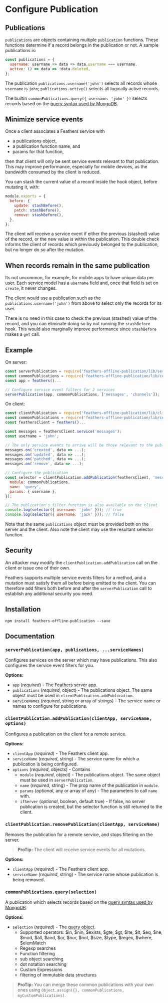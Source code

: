# Configure Publication

## Publications

`publications` are objects containing multiple `publication` functions.
These functions determine if a record belongs in the publication or not.
A sample publications is:
```javascript
const publications = {
  username: username => data => data.username === username,
  active: () => data => !data.deleted,
};
```

The publication `publications.username('john')` selects all records whose `username` is `john`;
`publications.active()` selects all logically active records.

The builtin `commonPublications.query({ username: 'john' })` selects records based on the
[query syntax used by MongoDB](https://docs.mongodb.com/manual/reference/operator/query/).


## Minimize service events

Once a client associates a Feathers service with
- a publications object,
- a publication function name, and
- params for that function,

then that client will only be sent service events relevant to that publication.
This may improve performance, especially for mobile devices, as the bandwidth consumed by the client
is reduced.

You can stash the current value of a record inside the hook object, before mutating it, with:
```javascript
module.exports = {
  before: {
    update: stashBefore(),
    patch: stashBefore(),
    remove: stashBefore(),
  },
};
```

The client will receive a service event if either the previous (stashed) value of the record,
or the new value is within the publication.
This double check informs the client of records which previously belonged to the publication,
but no longer do so after the mutation.

## When records remain in the same publication

Its not uncommon, for example, for mobile apps to have unique data per user.
Each service model has a `username` field and, once that field is set on `create`, it never changes.

The client would use a publication such as the `publications.username('john')` from above
to select only the records for its user.

There is no need in this case to check the previous (stashed) value of the record,
and you can eliminate doing so by not running the `stashBefore` hook.
This would also marginally improve performance since `stashBefore` makes a `get` call.


## Example

On server:
```javascript
const serverPublication = require('feathers-offline-publication/lib/server');
const commonPublications = require('feathers-offline-publication/lib/common-publications');
const app = feathers()...

// Configure service event filters for 2 services
serverPublication(app, commonPublications, ['messages', 'channels']);
```

On client:
```javascript
const clientPublication = require('feathers-offline-publication/lib/client');
const commonPublications = require('feathers-offline-publication/lib/common-publications');
const feathersClient = feathers()...

const messages = feathersClient.service('messages');
const username = 'john';

// The only service events to arrive will be those relevant to the publication
messages.on('created', data => ...);
messages.on('updated', data => ...);
messages.on('patched', data => ...);
messages.on('remove', data => ...);

// Configure the publication
const selector = clientPublication.addPublication(feathersClient, 'messages', {
  module: commonPublications,
  name: 'query',
  params: { username },
});

// The publication's filter function is also available on the client
console.log(selector({ username: 'john' })); // true
console.log(selector({ username: 'jack' })); // false
```

Note that the same `publications` object must be provided both on the server and the client.
Also note the client may use the resultant selector function.


## Security

An attacker may modify the `clientPublication.addPublication` call on the client
or issue one of their own.

Feathers supports multiple service events filters for a method,
and a mutation must satisfy them all before being emitted to the client.
You can therefore add filters both before and after the `serverPublication` call
to establish any additional security you need.


## Installation

```
npm install feathers-offline-publication --save
```


## Documentation

### `serverPublication(app, publications, ...serviceNames)`

Configures services on the server which may have publications.
This also configures the service event filters for you.

__Options:__

- `app` (*required*) - The Feathers server app.
- `publications` (*required*, object) - The publications object.
The same object must be used in `clientPublication.addPublication`.
- `serviceNames` (*required*, string or array of strings) -
The service name or names to configure for publications.

### `clientPublication.addPublication(clientApp, serviceName, options)`

Configures a publication on the client for a remote service.

__Options:__

- `clientApp` (*required*) - The Feathers client app.
- `serviceName` (*required*, string) - The service name for which a publication is being configured.
- `options` (*required*, objects) - Contains
    - `module` (*required*, object) - The publications object.
    The same object must be used in `serverPublication`.
    - `name` (*required*, string) - The prop name of the publication in `module`.
    - `params` (*optional*, any or array of any) - The parameters to call `name` with.
    - `ifServer` (*optional*, boolean, default true) - If false,
    no server publication is created, but the selector function is still returned to the client.


### `clientPublication.removePublication(clientApp, serviceName)`

Removes the publication for a remote service, and stops filtering on the server.

> **ProTip:** The client will receive service events for all mutations.

__Options:__

- `clientApp` (*required*) - The Feathers client app.
- `serviceName` (*required*, string) - The service name whose publication is being removed.

### `commonPublications.query(selection)`

A publication which selects records based on the
[query syntax used by MongoDB](https://docs.mongodb.com/manual/reference/operator/query/).

__Options:__

- `selection` (*required*) - The [query object](https://github.com/crcn/sift.js).
    - Supported operators: $in, $nin, $exists, $gte, $gt, $lte, $lt, $eq, $ne, $mod, $all, $and,
    $or, $nor, $not, $size, $type, $regex, $where, $elemMatch
    - Regexp searches
    - Function filtering
    - sub object searching
    - dot notation searching
    - Custom Expressions
    - filtering of immutable data structures

> **ProTip:** You can merge these common publications with your own ones using
`Object.assign({}, commonPublications, myCustomPublications)`.
